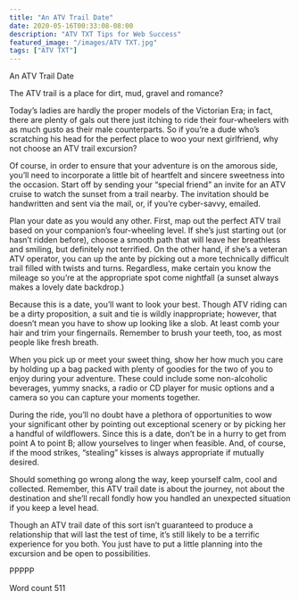 ```yaml
---
title: "An ATV Trail Date"
date: 2020-05-16T00:33:08-08:00
description: "ATV TXT Tips for Web Success"
featured_image: "/images/ATV TXT.jpg"
tags: ["ATV TXT"]
---
```


An ATV Trail Date

The ATV trail is a place for dirt, mud, gravel and romance?

Today’s ladies are hardly the proper models of the Victorian Era; in fact, there are plenty of gals out there just itching to ride their four-wheelers with as much gusto as their male counterparts.  So if you’re a dude who’s scratching his head for the perfect place to woo your next girlfriend, why not choose an ATV trail excursion?

Of course, in order to ensure that your adventure is on the amorous side, you’ll need to incorporate a little bit of heartfelt and sincere sweetness into the occasion.  Start off by sending your “special friend” an invite for an ATV cruise to watch the sunset from a trail nearby.  The invitation should be handwritten and sent via the mail, or, if you’re cyber-savvy, emailed.

Plan your date as you would any other.  First, map out the perfect ATV trail based on your companion’s four-wheeling level.  If she’s just starting out (or hasn’t ridden before), choose a smooth path that will leave her breathless and smiling, but definitely not terrified.  On the other hand, if she’s a veteran ATV operator, you can up the ante by picking out a more technically difficult trail filled with twists and turns.  Regardless, make certain you know the mileage so you’re at the appropriate spot come nightfall (a sunset always makes a lovely date backdrop.)

Because this is a date, you’ll want to look your best.  Though ATV riding can be a dirty proposition, a suit and tie is wildly inappropriate; however, that doesn’t mean you have to show up looking like a slob.  At least comb your hair and trim your fingernails. Remember to brush your teeth, too, as most people like fresh breath.

When you pick up or meet your sweet thing, show her how much you care by holding up a bag packed with plenty of goodies for the two of you to enjoy during your adventure.  These could include some non-alcoholic beverages, yummy snacks, a radio or CD player for music options and a camera so you can capture your moments together.  

During the ride, you’ll no doubt have a plethora of opportunities to wow your significant other by pointing out exceptional scenery or by picking her a handful of wildflowers.  Since this is a date, don’t be in a hurry to get from point A to point B; allow yourselves to linger when feasible.  And, of course, if the mood strikes, “stealing” kisses is always appropriate if mutually desired.

Should something go wrong along the way, keep yourself calm, cool and collected.  Remember, this ATV trail date is about the journey, not about the destination and she’ll recall fondly how you handled an unexpected situation if you keep a level head.

Though an ATV trail date of this sort isn’t guaranteed to produce a relationship that will last the test of time, it’s still likely to be a terrific experience for you both.  You just have to put a little planning into the excursion and be open to possibilities.  

PPPPP

Word count 511


